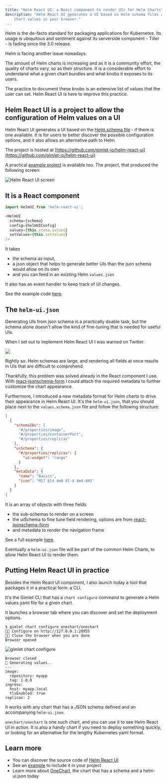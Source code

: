 ```yaml
---
title: "Helm React UI: a React component to render UIs for Helm Charts"
description: "Helm React UI generates a UI based on Helm schema files and allows you to configure Helm
    Chart values in your browser."
---
```


Helm is the de-facto standard for packaging applications for Kubernetes. Its usage is ubiquitous and sentiment against its
serverside component - Tiller - is fading since the 3.0 release.

Helm is facing another issue nowadays.

The amount of Helm charts is increasing and as it is a community effort, the quality of charts vary, so as their structure.
It is a considerable effort to understand what a given chart bundles and what knobs it exposes to its users.

The practice to document these knobs is an extensive list of values that the user can set.
Helm React UI is here to improve this practice.

## Helm React UI is a project to allow the configuration of Helm values on a UI   

Helm React UI generates a UI based on the [Helm schema file](https://helm.sh/docs/topics/charts/#schema-files) - if there is one available. It is for users
to better discover the possible configuration options, and it also allows an alternative path to Helm.

The project is hosted at [https://github.com/gimlet-io/helm-react-ui](https://github.com/gimlet-io/helm-react-ui) 

A practical [example project](https://github.com/gimlet-io/helm-react-ui-test-bed) is available too. The project, that produced the following screen:

![Helm React UI screen](/helmreactui2.png)

## It is a React component

```js
import HelmUI from 'helm-react-ui';

<HelmUI
  schema={schema}
  config={helmUIConfig}
  values={this.state.values}
  setValues={this.setValues}
/>
```

It takes

- the schema as input, 
- a json object that helps to generate better UIs than the json schema would allow on its own
- and you can feed in an existing Helm `values.json`

It also has an event handler to keep track of UI changes.

See the example code [here](https://github.com/gimlet-io/helm-react-ui-test-bed/blob/main/src/app.js).

## The `helm-ui.json`

Generating UIs from json schema is a practically doable task, but the schema alone doesn't allow the kind of fine-tuning 
that is needed for useful UIs.

When I set out to implement Helm React UI I was warned on Twitter.

![](/rjsf.png)


Rightly so. Helm schemas are large, and rendering all fields at once results in UIs that are difficult to comprehend.

Thankfully, this problem was solved already in the React component I use. With [react-jsonschema-form](https://react-jsonschema-form.readthedocs.io/en/latest/api-reference/uiSchema/#uischema)
I could attach the required metadata to further customize the chart appearance.

Furthermore, I introduced a new metadata format for Helm charts
to drive their appearance in Helm React UI.
It's the `helm-ui.json`, that you should place next to the `values.schema.json` file and follow the following structure:

```json
[
  {
    "schemaIDs": [
      "#/properties/image",
      "#/properties/containerPort",
      "#/properties/replicas"
    ],
    "uiSchema": {
      "#/properties/replicas": {
        "ui:widget": "range"
      }
    },
    "metaData": {
      "name": "Basics",
      "icon": "M17 8l4 4m0 0l-4 4m4-4H3"
    }
  }
]
```

It is an array of objects with three fields

- the sub-schemas to render on a screen
- the uiSchema to fine tune field rendering, options are from [react-jsonschema-form](https://react-jsonschema-form.readthedocs.io/en/latest/api-reference/uiSchema/#uischema)
- and metadata to render the navigation frame

See a full example [here](https://github.com/gimlet-io/onechart/blob/master/charts/onechart/helm-ui.json).

Eventually a `helm-ui.json` file will be part of the common Helm Charts, to allow Helm React UI to render them.

## Putting Helm React UI in practice 

Besides the Helm React UI component, I also launch today a tool that packages it in a practical form: a CLI.

It's the Gimlet CLI that has a `chart configure` command to generate a Helm values.yaml file for a given chart.
                                                           
It launches a browser tab where you can discover and set the deployment options.
 
```
$ gimlet chart configure onechart/onechart
👩‍💻 Configure on http://127.0.0.1:28955
👩‍💻 Close the browser when you are done
Browser opened
```


![gimlet chart configure](/chart-configure.png)


```
Browser closed
📁 Generating values..
---
image:
  repository: myapp
  tag: 1.0.0
ingress:
  host: myapp.local
  tlsEnabled: true
replicas: 2
```

It works with any chart that has a JSON schema defined and an accompanying `helm-ui.json`.

`onechart/onechart` is one such chart, and you can use it to see Helm React UI in action.
It is also a handy 
chart if you need to deploy something quickly, or looking for an alternative for the lengthy Kubernetes yaml format.

## Learn more

- You can discover the source code of [Helm React UI](https://github.com/gimlet-io/helm-react-ui/blob/master/src/index.js)
- See an [example](https://github.com/gimlet-io/helm-react-ui-test-bed) to include it in your project
- Learn more about [OneChart](/docs/onechart-reference), the chart that has a schema and a helm-ui.json today
